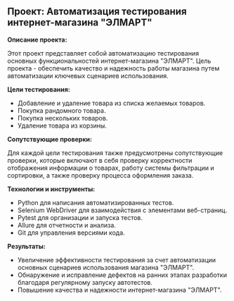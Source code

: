 
## Проект: Автоматизация тестирования интернет-магазина "ЭЛМАРТ"

**Описание проекта:**  

Этот проект представляет собой автоматизацию тестирования основных функциональностей интернет-магазина "ЭЛМАРТ". Цель проекта - обеспечить качество и надежность работы магазина путем автоматизации ключевых сценариев использования.

**Цели тестирования:**  
- Добавление и удаление товара из списка желаемых товаров.
- Покупка рандомного товара.
- Покупка нескольких товаров.
- Удаление товара из корзины.

**Сопутствующие проверки:**  

Для каждой цели тестирования также предусмотрены сопутствующие проверки, которые включают в себя проверку корректности отображения информации о товарах, работу системы фильтрации и сортировки, а также проверку процесса оформления заказа.

**Технологии и инструменты:**  
- Python для написания автоматизированных тестов.
- Selenium WebDriver для взаимодействия с элементами веб-страниц.
- Pytest для организации и запуска тестов.
- Allure для отчетности и анализа.
- Git для управления версиями кода.

**Результаты:**  
- Увеличение эффективности тестирования за счет автоматизации основных сценариев использования магазина "ЭЛМАРТ".
- Обнаружение и исправление дефектов на ранних этапах разработки благодаря регулярному запуску автотестов.
- Повышение качества и надежности интернет-магазина "ЭЛМАРТ".